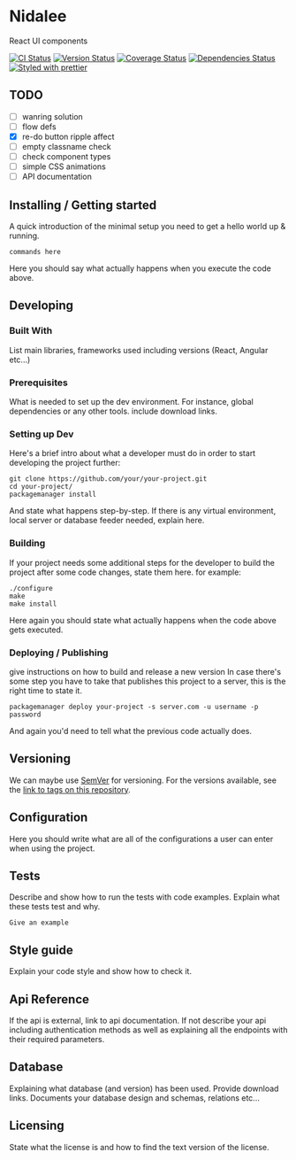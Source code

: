 # Nidalee

React UI components

[![CI Status][ci-badge]][ci]
[![Version Status][version-badge]][version]
[![Coverage Status][coverage-badge]][coverage]
[![Dependencies Status][dependencies-badge]][dependencies]
[![Styled with prettier][prettier-badge]][prettier]

[version-badge]: https://img.shields.io/npm/v/nidalee.svg?style=flat-square
[version]: https://www.npmjs.com/package/nidalee
[ci-badge]: https://img.shields.io/travis/xiaofan2406/nidalee.svg?style=flat-square
[ci]: https://travis-ci.org/xiaofan2406/nidalee
[coverage-badge]: https://img.shields.io/codecov/c/github/xiaofan2406/nidalee.svg?style=flat-square
[coverage]: https://codecov.io/gh/xiaofan2406/nidalee
[dependencies-badge]: https://img.shields.io/david/xiaofan2406/nidalee.svg?style=flat-square
[dependencies]: https://david-dm.org/xiaofan2406/nidalee
[prettier-badge]: https://img.shields.io/badge/styled_with-prettier-ff69b4.svg?style=flat-square
[prettier]: https://github.com/prettier/prettier

## TODO

* [ ] wanring solution
* [ ] flow defs
* [x] re-do button ripple affect
* [ ] empty classname check
* [ ] check component types
* [ ] simple CSS animations
* [ ] API documentation

## Installing / Getting started

A quick introduction of the minimal setup you need to get a hello world up &
running.

```shell
commands here
```

Here you should say what actually happens when you execute the code above.

## Developing

### Built With

List main libraries, frameworks used including versions (React, Angular etc...)

### Prerequisites

What is needed to set up the dev environment. For instance, global dependencies or any other tools. include download links.

### Setting up Dev

Here's a brief intro about what a developer must do in order to start developing
the project further:

```shell
git clone https://github.com/your/your-project.git
cd your-project/
packagemanager install
```

And state what happens step-by-step. If there is any virtual environment, local server or database feeder needed, explain here.

### Building

If your project needs some additional steps for the developer to build the
project after some code changes, state them here. for example:

```shell
./configure
make
make install
```

Here again you should state what actually happens when the code above gets
executed.

### Deploying / Publishing

give instructions on how to build and release a new version
In case there's some step you have to take that publishes this project to a
server, this is the right time to state it.

```shell
packagemanager deploy your-project -s server.com -u username -p password
```

And again you'd need to tell what the previous code actually does.

## Versioning

We can maybe use [SemVer](http://semver.org/) for versioning. For the versions available, see the [link to tags on this repository](/tags).

## Configuration

Here you should write what are all of the configurations a user can enter when
using the project.

## Tests

Describe and show how to run the tests with code examples.
Explain what these tests test and why.

```shell
Give an example
```

## Style guide

Explain your code style and show how to check it.

## Api Reference

If the api is external, link to api documentation. If not describe your api including authentication methods as well as explaining all the endpoints with their required parameters.

## Database

Explaining what database (and version) has been used. Provide download links.
Documents your database design and schemas, relations etc...

## Licensing

State what the license is and how to find the text version of the license.
